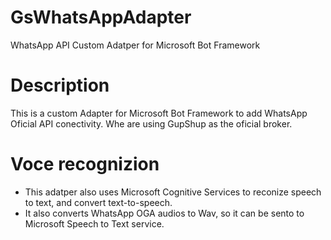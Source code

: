 # GsWhatsAppAdapter

WhatsApp API Custom Adatper for Microsoft Bot Framework 

# Description

This is a custom Adapter for Microsoft Bot Framework to add WhatsApp Oficial API conectivity.
Whe are using GupShup as the oficial broker.

# Voce recognizion

- This adatper also uses Microsoft Cognitive Services to reconize speech to text, and convert text-to-speech.
- It also converts WhatsApp OGA audios to Wav, so it can be sento to Microsoft Speech to Text service.
